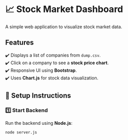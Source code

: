 # 📈 Stock Market Dashboard

A simple web application to visualize stock market data.

## Features
✔️ Displays a list of companies from `dump.csv`.  
✔️ Click on a company to see a **stock price chart**.  
✔️ Responsive UI using **Bootstrap**.  
✔️ Uses **Chart.js** for stock data visualization.  

## 📌 Setup Instructions

### **1️⃣ Start Backend**
Run the backend using **Node.js**:
```sh
node server.js
